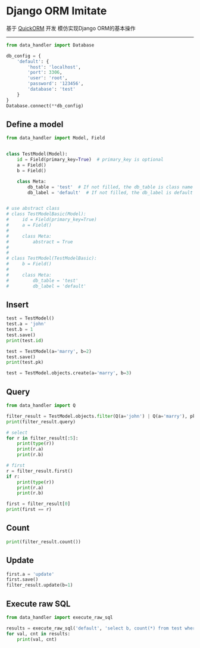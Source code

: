 Django ORM Imitate
========

基于 [QuickORM](https://github.com/2shou/QuickORM) 开发 模仿实现Django ORM的基本操作

----------------

```python
from data_handler import Database

db_config = {
    'default': {
        'host': 'localhost',
        'port': 3306,
        'user': 'root',
        'password': '123456',
        'database': 'test'
    }
}
Database.connect(**db_config)
```

Define a model
--------------

```python
from data_handler import Model, Field


class TestModel(Model):
    id = Field(primary_key=True)  # primary_key is optional
    a = Field()
    b = Field()

    class Meta:
        db_table = 'test'  # If not filled, the db_table is class name 
        db_label = 'default'  # If not filled, the db_label is default  


# use abstract class
# class TestModelBasic(Model):
#     id = Field(primary_key=True)
#     a = Field()
# 
#     class Meta:
#         abstract = True
# 
# 
# class TestModel(TestModelBasic):
#     b = Field()
# 
#     class Meta:
#         db_table = 'test'
#         db_label = 'default'
```

Insert
------

```python
test = TestModel()
test.a = 'john'
test.b = 1
test.save()
print(test.id)

test = TestModel(a='marry', b=2)
test.save()
print(test.pk)

test = TestModel.objects.create(a='marry', b=3)

```

Query
-----

```python
from data_handler import Q

filter_result = TestModel.objects.filter(Q(a='john') | Q(a='marry'), pk__gt=1).exclude(b__in=[3, 4])
print(filter_result.query)

# select
for r in filter_result[:5]:
    print(type(r))
    print(r.a)
    print(r.b)
```

```python
# first
r = filter_result.first()
if r:
    print(type(r))
    print(r.a)
    print(r.b)

first = filter_result[0]
print(first == r)
```

Count
-----

```python
print(filter_result.count())
```

Update
------

```python
first.a = 'update'
first.save()
filter_result.update(b=1)
```

Execute raw SQL
---------------

```python
from data_handler import execute_raw_sql

results = execute_raw_sql('default', 'select b, count(*) from test where b = %s group by b;', (1,))
for val, cnt in results:
    print(val, cnt)
```

